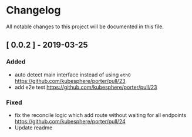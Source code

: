 # Changelog
All notable changes to this project will be documented in this file.

## [ 0.0.2 ] - 2019-03-25

### Added
 - auto detect main interface instead of using `eth0` <https://github.com/kubesphere/porter/pull/23>
 - add e2e test <https://github.com/kubesphere/porter/pull/23>

### Fixed
 - fix the reconcile logic which add route without waiting for all endpoints  <https://github.com/kubesphere/porter/pull/24>
 - Update readme